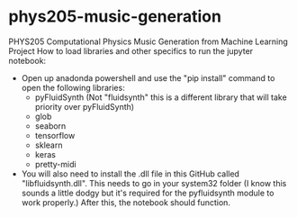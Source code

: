 # phys205-music-generation
PHYS205 Computational Physics Music Generation from Machine Learning Project
How to load libraries and other specifics to run the jupyter notebook:
- Open up anadonda powershell and use the "pip install" command to open the following libraries:
  - pyFluidSynth (Not "fluidsynth" this is a different library that will take priority over pyFluidSynth)
  - glob
  - seaborn
  - tensorflow
  - sklearn
  - keras
  - pretty-midi
- You will also need to install the .dll file in this GitHub called "libfluidsynth.dll". This needs to go in your system32 folder (I know this sounds a little dodgy but it's required for the pyfluidsynth module to work properly.)
After this, the notebook should function.
